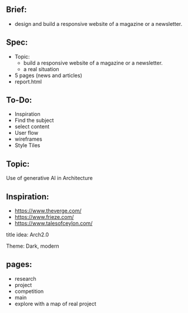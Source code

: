 ## Brief:
  - design and build a responsive website of a magazine or a newsletter.

## Spec:
  - Topic: 
    - build a responsive website of a magazine or a newsletter.
    - a real situation
  - 5 pages (news and articles)
  - report.html

## To-Do:

  - Inspiration
  - Find the subject
  - select content
  - User flow
  - wireframes
  - Style Tiles

## Topic:

Use of generative AI in Architecture

## Inspiration:

- https://www.theverge.com/
- https://www.frieze.com/
- https://www.talesofceylon.com/


title idea: Arch2.0

Theme: Dark, modern

## pages:

- research
- project
- competition
- main
- explore with a map of real project